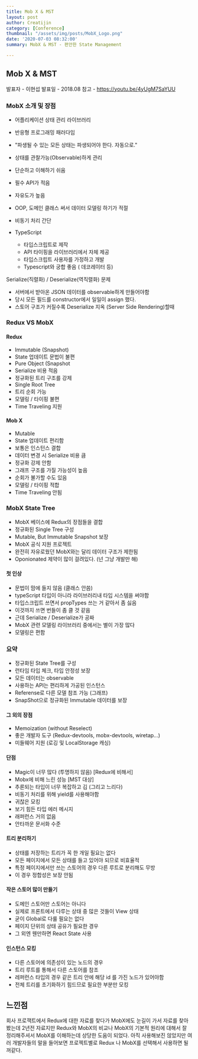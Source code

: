 ```yaml
---
title: Mob X & MST
layout: post
author: Creatijin
category: [Conference]
thumbnail: "/assets/img/posts/MobX_Logo.png"
date: '2020-07-03 08:32:00'
summary: MobX & MST - 편안한 State Management

---
```


## Mob X & MST

발표자 - 이현섭
발표일 - 2018.08
참고 - https://youtu.be/4yUgM7SaYUU


### MobX 소개 및 장점
- 어플리케이션 상태 관리 라이브러리
- 반응형 프로그래밍 패러다임
- "파생될 수 있는 모든 상태는 파생되어야 한다. 자동으로."
- 상태를 관찰가능(Observable)하게 관리

- 단순하고 이해하기 쉬움
- 필수 API가 적음
- 자유도가 높음
- OOP, 도메인 클래스 써서 데이터 모델링 하기가 적절
- 비동기 처리 간단
- TypeScript
  - 타입스크립트로 제작
  - API 타이핑을 라이브러리에서 자체 제공
  - 타입스크립트 사용자를 가정하고 개발
  - Typescript와 궁합 좋음 ( 데코레이터 등)


Serialize(직렬화) / Deserialize(역직렬화) 문제

- 서버에서 받아온 JSON 데이터를 observable하게 만들어야함
- 당시 모든 필드를 constructor에서 일일이 assign 했다.
- 스토어 구조가 커질수록 Deserialize 지옥 (Server Side Rendering)할때

### Redux VS MobX

#### Redux

- Immutable (Snapshot)
- State 업데이트 문법이 불편
- Pure Object (Snapshot
- Serialize 비용 적음
- 정규화된 트리 구조를 강제
- Single Root Tree
- 트리 순회 가능
- 모델링 / 타이핑 불편
- Time Traveling 지원

#### Mob X

- Mutable
- State 업데이트 편리함
- 보통은 인스턴스 결합
- 데이터 변경 시 Serialize 비용 큼
- 정규화 강제 안함
- 그래프 구조를 가질 가능성이 높음
- 순회가 불가할 수도 있음
- 모델링 / 타이핑 적합
- Time Traveling 안됨

### MobX State Tree

- MobX 베이스에 Redux의 장점들을 결합
- 정규화된 Single Tree 구성
- Mutable, But Immutable Snapshot 보장
- MobX 공식 지원 프로젝트
- 완전히 자유로웠던 MobX와는 달리 데이터 구조가 제한됨
- Oponionated 제약이 많이 걸려있다. (넌 그냥 개발만 해)



#### 첫 인상

- 문법이 맘에 들지 않음 (클래스 안씀)
- typeScript 타입이 아니라 라이브러리내 타입 시스템을 써야함
- 타입스크립트 쓰면서 propTypes 쓰는 거 같아서 좀 싫음
- 이것까지 쓰면 번들이 좀 클 것 같음
- 근데 Serialize / Deserialize가 공짜
- MobX 관련 모델링 라이브러리 중에서는 별이 가장 많다
- 모델링은 편함

### 요약

- 정규화된 State Tree를 구성
- 런타임 타입 체크, 타입 안정성 보장
- 모든 데이터는 observable
- 사용하는 API는 편리하게 가공된 인스턴스
- Referense로 다른 모델 참조 가능 (그래프)
- SnapShot으로 정규화된 Immutable 데이터를 보장

#### 그 외의 장점

- Memoization (without Reselect)
- 좋은 개발자 도구 (Redux-devtools, mobx-devtools, wiretap...)
- 미들웨어 지원 (로깅 및 LocalStorage 캐싱)



#### 단점

- Magic이 너무 많다 (투명하지 않음) [Redux에 비해서]
- Mobx에 비해 느린 성능 [MST 대상]
- 추론되는 타입이 너무 복잡하고 김 (그리고 느리다)
- 비동기 처리를 위해 yield를 사용해야함
- 귀찮은 모킹
- 보기 힘든 타입 에러 메시지
- 래퍼런스 거의 없음
- 안타까운 문서화 수준

#### 트리 분리하기

- 상태를 저장하는 트리가 꼭 한 개일 필요는 없다
- 모든 페이지에서 모든 상태를 들고 있어야 되므로 비효율적
- 특정 페이지에서만 쓰는 스토어의 경우 다른 루트로 분리해도 무방
- 이 경우 정합성은 보장 안됨

#### 작은 스토어 많이 만들기

- 도메인 스토어만 스토어는 아니다
- 실제로 프론트에서 다루는 상태 중 많은 것들이 View 상태
- 굳이 Global로 다룰 필요는 없다
- 페이지 단위의 상태 공유가 필요한 경우
- 그 외엔 웬만하면 React State 사용

#### 인스턴스 모킹

- 다른 스토어에 의존성이 있는 노드의 경우
- 트리 루트를 통해서 다른 스토어를 참조
- 레퍼런스 타입의 경우 같은 트리 안에 해당 id 를 가진 노드가 있어야함
- 전체 트리를 초기화하기 힘드므로 필요한 부분만 모킹



## 느낀점
회사 프로잭트에서 Redux에 대한 자료를 찾다가 MobX에도 눈길이 가서 자료를 찾아봤는데
2년전 자료지만 Redux와 MobX의 비교나 MobX의 기본적 원리에 대해서 잘 정리해주셔서 MobX를 이해하는데
상당한 도움이 되었다. 아직 사용해보진 않았지만 여러 개발자들의 말을 들어보면 프로젝트별로 Redux 나 MobX를 선택해서 사용하면 될꺼같다.